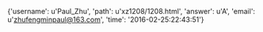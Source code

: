 {'username': u'Paul_Zhu', 'path': u'xz1208/1208.html', 'answer': u'A', 'email': u'zhufengminpaul@163.com', 'time': '2016-02-25:22:43:51'}